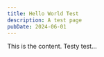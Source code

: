 ```yaml
---
title: Hello World Test
description: A test page
pubDate: 2024-06-01
---
```

This is the content. Testy test...
